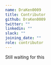 ```yaml
---
name: DraKen0009
title: Contributor
github: DraKen0009
twitter: ""
linkedin: ""
slack: ""
joining_date: ""
role: contributor
---
```


Still waiting for this
